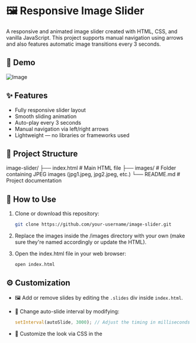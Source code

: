 
# 🖼️ Responsive Image Slider

A responsive and animated image slider created with HTML, CSS, and vanilla JavaScript. This project supports manual navigation using arrows and also features automatic image transitions every 3 seconds.

## 🎥 Demo

![Image](https://github.com/user-attachments/assets/5b85036b-2c40-400c-9a99-415d3e34a005)

## ✨ Features

- Fully responsive slider layout
- Smooth sliding animation
- Auto-play every 3 seconds
- Manual navigation via left/right arrows
- Lightweight — no libraries or frameworks used

## 📁 Project Structure


image-slider/
├── index.html           # Main HTML file
├── images/              # Folder containing JPEG images (jpg1.jpeg, jpg2.jpeg, etc.)
└── README.md            # Project documentation


## 🚀 How to Use

1. Clone or download this repository:
   ```bash
   git clone https://github.com/your-username/image-slider.git


2. Replace the images inside the /images directory with your own (make sure they're named accordingly or update the HTML).

3. Open the index.html file in your web browser:

   ```bash
   open index.html
   

## ⚙️ Customization

* 🖼 Add or remove slides by editing the `.slides` div inside `index.html`.
* 🔁 Change auto-slide interval by modifying:

  ```javascript
  setInterval(autoSlide, 3000); // Adjust the timing in milliseconds

* 🎨 Customize the look via CSS in the <style> section.

## 📸 Image Requirements

Ensure your images are:

* JPEG format (or update HTML if using PNG/WebP/etc.)
* Consistent dimensions for best appearance (e.g., 900x500px)

## 📄 License

This project is licensed under the MIT License — free for personal and commercial use.


